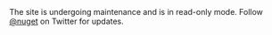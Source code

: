 ﻿<div class="banner-warning">The site is undergoing maintenance and is in read-only mode. Follow <a href="https://twitter.com/nuget">@nuget</a> on Twitter for updates.</div>